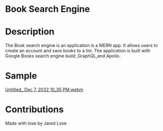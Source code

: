 # Book Search Engine


# Description
The Book search engine is an application is a MERN app. It allows users to create an account and save books to a list. The application is built with Google Books search engine build ,GraphQL,and Apollo.


# Sample
[Untitled_ Dec 7, 2022 10_35 PM.webm](https://user-images.githubusercontent.com/106944900/206357560-2aae8b12-b7cc-4ecb-9ca2-464d05e36fa6.webm)

# Contributions

Made with love by Jared Love
